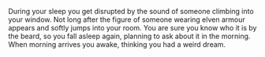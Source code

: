 During your sleep you get disrupted by the sound of someone climbing into your window. Not long after the figure of someone wearing elven armour appears and softly jumps into your room. You are sure you know who it is by the beard, so you fall asleep again, planning to ask about it in the morning. When morning arrives you awake, thinking you had a weird dream.
